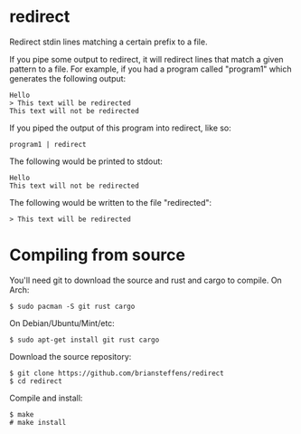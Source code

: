 redirect
========

Redirect stdin lines matching a certain prefix to a file.

If you pipe some output to redirect, it will redirect lines that match a given
pattern to a file. For example, if you had a program called "program1" which
generates the following output:

```
Hello
> This text will be redirected
This text will not be redirected
```

If you piped the output of this program into redirect, like so:

```
program1 | redirect
```

The following would be printed to stdout:

```
Hello
This text will not be redirected
```

The following would be written to the file "redirected":

```
> This text will be redirected
```

# Compiling from source

You'll need git to download the source and rust and cargo to compile. On Arch:

```
$ sudo pacman -S git rust cargo
```

On Debian/Ubuntu/Mint/etc:

```
$ sudo apt-get install git rust cargo
```

Download the source repository:

```
$ git clone https://github.com/briansteffens/redirect
$ cd redirect
```

Compile and install:

```
$ make
# make install
```
